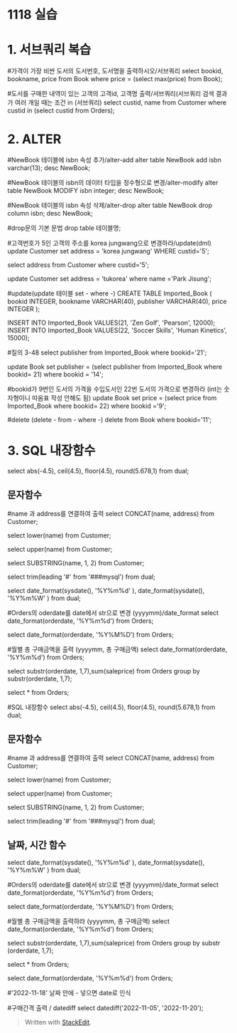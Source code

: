 # 1118 실습

# 1. 서브쿼리 복습
#가격이 가장 비싼 도서의 도서번호, 도서명을 출력하시오/서브쿼리
select bookid, bookname, price
from Book
where price = (select max(price) from Book);

#도서를 구매한 내역이 있는 고객의 고객id, 고객명 출력/서브쿼리(서브쿼리 검색 결과가 여러 개일 때는 조건 in (서브쿼리)
select custid, name
from Customer
where custid in (select custid from Orders);

# 2. ALTER

#NewBook 테이블에 isbn 속성 추가/alter-add
alter table NewBook add isbn varchar(13);
desc  NewBook;

#NewBook 테이블의 isbn의 데이터 타입을 정수형으로 변경/alter-modify
alter table NewBook MODIFY isbn integer;
desc NewBook;

#NewBook 테이블의 isbn 속성 삭제/alter-drop
alter table NewBook drop column isbn;
desc NewBook;

#drop문의 기본 문법 
drop table 테이블명;

#고객번호가 5인 고객의 주소를 korea jungwang으로 변경하라/update(dml)
update Customer
set address = 'korea jungwang'
WHERE custid='5';

select address
from Customer
where  custid='5';

update Customer
set address = 'tukorea'
where name ='Park Jisung';

#update(update 테이블 set - where -)
CREATE TABLE Imported_Book (
  bookid      INTEGER,
  bookname    VARCHAR(40),
  publisher   VARCHAR(40),
  price       INTEGER 
);

INSERT INTO Imported_Book VALUES(21, 'Zen Golf', 'Pearson', 12000);
INSERT INTO Imported_Book VALUES(22, 'Soccer Skills', 'Human Kinetics', 15000);

#질의 3-48
select publisher from Imported_Book where bookid='21';

update Book
set publisher = (select publisher from Imported_Book where bookid= 21)
where bookid = '14';

#bookid가 9번인 도서의 가격을 수입도서인 22번 도서의 가격으로 변경하라 (int는 숫자형이니 따옴표 작성 안해도 됨)
update Book
set price = (select price from Imported_Book where bookid= 22)
where bookid ='9';

#delete (delete - from - where -)
delete from Book where bookid='11';

# 3. SQL 내장함수 

select abs(-4.5), ceil(4.5), floor(4.5), round(5.678,1)
from dual;

## 문자함수
#name 과 address를 연결하여 출력
select CONCAT(name, address)
from Customer;

select lower(name)
from Customer;

select upper(name)
from Customer;

select SUBSTRING(name, 1, 2) 
from Customer;

select trim(leading '#' from '###mysql') from dual;

select date_format(sysdate(), '%Y%m%d' ), 
date_format(sysdate(), '%Y%m%W' ) 
from dual;

#Orders의 oderdate를 date에서 str으로 변경 (yyyymm)/date_format
select date_format(orderdate, '%Y%m%d')
from Orders;

select date_format(orderdate, '%Y%M%D')
from Orders;

#월별 총 구매금액을 출력 (yyyymm, 총 구매금액)
select date_format(orderdate, '%Y%m%d')
from Orders;

select substr(orderdate, 1,7),sum(saleprice)
from Orders
group by substr(orderdate, 1,7);

select *
from Orders;

#SQL 내장함수 
select abs(-4.5), ceil(4.5), floor(4.5), round(5.678,1)
from dual;

## 문자함수
#name 과 address를 연결하여 출력
select CONCAT(name, address)
from Customer;

select lower(name)
from Customer;

select upper(name)
from Customer;

select SUBSTRING(name, 1, 2) 
from Customer;

select trim(leading '#' from '###mysql') from dual;

## 날짜, 시간 함수 
select date_format(sysdate(), '%Y%m%d' ), 
date_format(sysdate(), '%Y%m%W' ) 
from dual;

#Orders의 oderdate를 date에서 str으로 변경 (yyyymm)/date_format
select date_format(orderdate, '%Y%m%d')
from Orders;

select date_format(orderdate, '%Y%M%D')
from Orders;

#월별 총 구매금액을 출력하라 (yyyymm, 총 구매금액)
select date_format(orderdate, '%Y%m%d')
from Orders;

select substr(orderdate, 1,7),sum(saleprice)
from Orders
group by substr (orderdate, 1,7);

select *
from Orders;


select date_format(orderdate, '%Y%m%d')
from Orders;

#'2022-11-18' 날짜 안에 - 넣으면 date로 인식

#구매간격 출력 / datediff
select datediff('2022-11-05', '2022-11-20');


 
> Written with [StackEdit](https://stackedit.io/).
<!--stackedit_data:
eyJoaXN0b3J5IjpbLTg4NDA1NDM2NSwxNzMyNDI5ODAzXX0=
-->